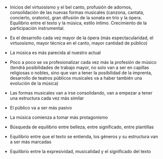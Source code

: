 - Inicios del virtuosismo y el bel canto, profusión de adornos, consolidación de las nuevas formas musicales (canzona, cantata, concierto, oratorio), gran difusión de la sonata en trío y la ópera. Equilibrio entre el texto y la música, estilo íntimo. Crecimiento de la participación instrumental.

- Es el desarrollo cada vez mayor de la ópera (más espectacularidad, el virtuosismo, mayor técnica en el canto, mayor cantidad de público)
- La música es más parecida al nuestro actual
- Poco a poco se va profesionalizar cada vez más la profesión de músico (tendrá posibilidades de trabajo mayor, no solo van a ser en capillas religiosas o nobles, sino que van a tener la posibilidad de la imprenta, desarrollo de teatros públicos musicales va a haber también una evolución de la música)
- Las formas musicales van a irse consolidando, van a empezar a tener una estructura cada vez más similar 
- El público va a ser más pasivo
- La música comienza a tomar más protagonismo
- Búsqueda de equilibrio entre belleza, entre significado, entre plantillas
- Equilibrio entre que el texto se entienda, los géneros y su estructura van a ser más marcadas
- Equilibrio entre la expresividad, musicalidad y el significado del texto



